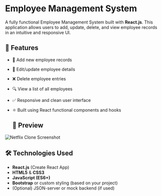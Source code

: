 # Employee Management System

A fully functional Employee Management System built with **React.js**. This application allows users to add, update, delete, and view employee records in an intuitive and responsive UI.

## 🚀 Features

- 🧑 Add new employee records
- 📝 Edit/update employee details
- ❌ Delete employee entries
- 🔍 View a list of all employees
- ✅ Responsive and clean user interface
- ⚛️ Built using React functional components and hooks

  ## 📸 Preview

![Netflix Clone Screenshot](img/Capture.PNG) <!-- Replace with a suitable screenshot path -->


## 🛠️ Technologies Used

- **React.js** (Create React App)
- **HTML5** & **CSS3**
- **JavaScript (ES6+)**
- **Bootstrap** or custom styling (based on your project)
- (Optional) JSON-server or mock backend (if used)



